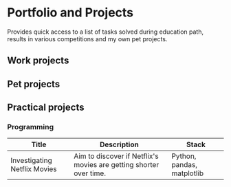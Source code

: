 # Portfolio and Projects 

Provides quick access to a list of tasks solved during education path, results in various competitions and my own pet projects.

## Work projects  

## Pet projects  

## Practical projects  

### Programming

| Title | Description | Stack |
| ---- | ---- | ---- |
| Investigating Netflix Movies | Aim to discover if Netflix's movies are getting shorter over time. | Python, pandas, matplotlib |
